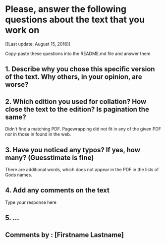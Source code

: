 # Please, answer the following questions about the text that you work on

[[Last update: August 15, 2016]]

Copy-paste these questions into the README.md file and answer them.

## 1. Describe why you chose this specific version of the text. Why others, in your opinion, are worse?



## 2. Which edition you used for collation? How close the text to the edition? Is pagination the same?

Didn't find a matching PDF. Pagewrapping did not fit in any of the given PDF nor in those in found
in the web. 
## 3. Have you noticed any typos? If yes, how many? (Guesstimate is fine)

There are additional words, which does not appear in the PDF in the lists of Gods names.

## 4. Add any comments on the text

Type your response here

## 5. ...

## Comments by : [Firstname Lastname]
